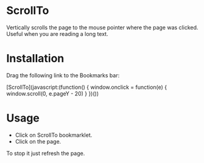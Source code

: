 ScrollTo
========

Vertically scrolls the page to the mouse pointer where the page was clicked. Useful when you are reading a long text.

Installation
============

Drag the following link to the Bookmarks bar:

[ScrollTo](javascript:(function() { window.onclick = function(e) { window.scroll(0, e.pageY - 20) } })())

Usage
=====

- Click on ScrollTo bookmarklet.
- Click on the page.

To stop it just refresh the page.
